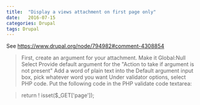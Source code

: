 ```yaml
---
title:  "Display a views attachment on first page only"
date:   2016-07-15
categories: Drupal
tags: Drupal
---
```


See https://www.drupal.org/node/794982#comment-4308854

> First, create an argument for your attachment.
  Make it Global:Null
  Select Provide default argument for the "Action to take if argument is not present"
  Add a word of plain text into the Default argument input box, pick whatever word you want
  Under validator options, select PHP code.
  Put the following code in the PHP validate code textarea:
  
> return ! isset($_GET['page']);
